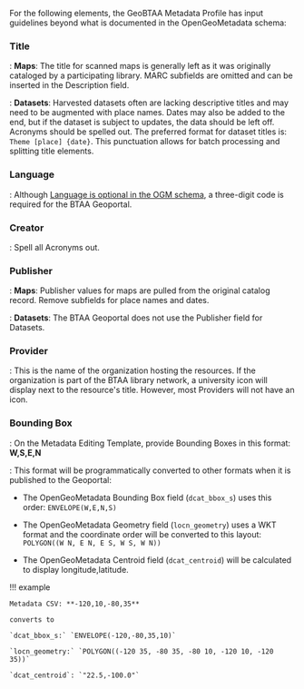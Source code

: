 For the following elements, the GeoBTAA Metadata Profile has input guidelines beyond what is documented in the OpenGeoMetadata schema:

### Title
: **Maps**: The title for scanned maps is generally left as it was originally cataloged by a participating library. MARC subfields are omitted and can be inserted in the Description field.

: **Datasets**: Harvested datasets often are lacking descriptive titles and may need to be augmented with place names. Dates may also be added to the end, but if the dataset is subject to updates, the data should be left off.  Acronyms should be spelled out. The preferred format for dataset titles is:
`Theme [place] {date}`. This punctuation allows for batch processing and splitting title elements.

### Language
: Although [Language is optional in the OGM schema](https://opengeometadata.org/docs/ogm-aardvark/language), a three-digit code is required for the BTAA Geoportal.

### Creator
: Spell all Acronyms out.

### Publisher
: **Maps**: Publisher values for maps are pulled from the original catalog record. Remove subfields for place names and dates.

: **Datasets**: The BTAA Geoportal does not use the Publisher field for Datasets.

### Provider
: This is the name of the organization hosting the resources. If the organization is part of the BTAA library network, a university icon will display next to the resource's title. However, most Providers will not have an icon.


### Bounding Box
:  On the Metadata Editing Template, provide Bounding Boxes in this format: **W,S,E,N**

: This format will be programmatically converted to other formats when it is published to the Geoportal:

 - The OpenGeoMetadata Bounding Box field (`dcat_bbox_s`) uses this order: `ENVELOPE(W,E,N,S)`

 - The OpenGeoMetadata Geometry field (`locn_geometry`) uses a WKT format and the coordinate order will be converted to this layout: `POLYGON((W N, E N, E S, W S, W N))`

 
 - The OpenGeoMetadata Centroid field (`dcat_centroid`) will be calculated to display longitude,latitude.

!!! example

    Metadata CSV: **-120,10,-80,35**

    converts to

    `dcat_bbox_s:` `ENVELOPE(-120,-80,35,10)`

    `locn_geometry:` `POLYGON((-120 35, -80 35, -80 10, -120 10, -120 35))`
    
    `dcat_centroid`: `"22.5,-100.0"`